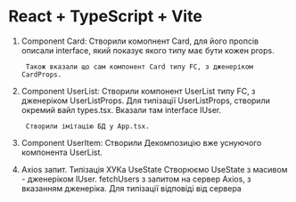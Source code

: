 # React + TypeScript + Vite

1) Component Card: 
		Створили комопнент Card, для його пропсів описали interface, який показує якого типу має бути кожен props. 

		Також вказали що сам компонент Card типу FC, з дженеріком CardProps.
2) Component UserList:
		Створили компонент UserList типу FC, з дженеріком UserListProps. 
		Для типізації UserListProps, створили окремий вайл types.tsx. Вказали там interface IUser. 

		Створили імітацію БД у App.tsx. 
3) Component UserItem: 
		Створили Декомпозицію вже уснуючого компонента  UserList.

4) Axios запит. Типізація ХУКа UseState
		Створюємо UseState з масивом - дженеріком IUser.
		fetchUsers з запитом на сервер Axios, з вказанням дженеріка. Для типізації відповіді від сервера 